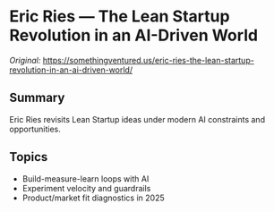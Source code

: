 <!-- Source: https://somethingventured.us/eric-ries-the-lean-startup-revolution-in-an-ai-driven-world/ -->
<!-- Cached on: October 7, 2025 -->

# Eric Ries — The Lean Startup Revolution in an AI-Driven World

*Original:* https://somethingventured.us/eric-ries-the-lean-startup-revolution-in-an-ai-driven-world/

## Summary
Eric Ries revisits Lean Startup ideas under modern AI constraints and opportunities.

## Topics
- Build-measure-learn loops with AI
- Experiment velocity and guardrails
- Product/market fit diagnostics in 2025
